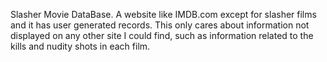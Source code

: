 Slasher Movie DataBase. A website like IMDB.com except for slasher films and it has user generated records. This only cares about information not displayed on any other site I could find, such as information related to the kills and nudity shots in each film.